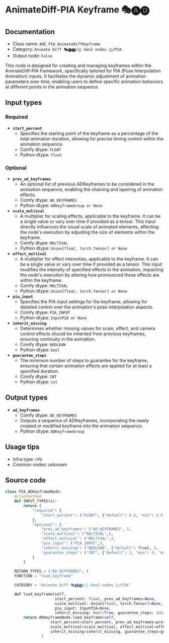# AnimateDiff-PIA Keyframe 🎭🅐🅓
## Documentation
- Class name: `ADE_PIA_AnimateDiffKeyframe`
- Category: `Animate Diff 🎭🅐🅓/② Gen2 nodes ②/PIA`
- Output node: `False`

This node is designed for creating and managing keyframes within the AnimateDiff-PIA framework, specifically tailored for PIA (Pose Interpolation Animation) inputs. It facilitates the dynamic adjustment of animation parameters over time, enabling users to define specific animation behaviors at different points in the animation sequence.
## Input types
### Required
- **`start_percent`**
    - Specifies the starting point of the keyframe as a percentage of the total animation duration, allowing for precise timing control within the animation sequence.
    - Comfy dtype: `FLOAT`
    - Python dtype: `float`
### Optional
- **`prev_ad_keyframes`**
    - An optional list of previous ADKeyframes to be considered in the animation sequence, enabling the chaining and layering of animation effects.
    - Comfy dtype: `AD_KEYFRAMES`
    - Python dtype: `ADKeyframeGroup or None`
- **`scale_multival`**
    - A multiplier for scaling effects, applicable to the keyframe. It can be a single value or vary over time if provided as a tensor. This input directly influences the visual scale of animated elements, affecting the node's execution by adjusting the size of elements within the keyframe.
    - Comfy dtype: `MULTIVAL`
    - Python dtype: `Union[float, torch.Tensor] or None`
- **`effect_multival`**
    - A multiplier for effect intensities, applicable to the keyframe. It can be a single value or vary over time if provided as a tensor. This input modifies the intensity of specified effects in the animation, impacting the node's execution by altering how pronounced these effects are within the keyframe.
    - Comfy dtype: `MULTIVAL`
    - Python dtype: `Union[float, torch.Tensor] or None`
- **`pia_input`**
    - Specifies the PIA input settings for the keyframe, allowing for detailed control over the animation's pose interpolation aspects.
    - Comfy dtype: `PIA_INPUT`
    - Python dtype: `InputPIA or None`
- **`inherit_missing`**
    - Determines whether missing values for scale, effect, and camera control effects should be inherited from previous keyframes, ensuring continuity in the animation.
    - Comfy dtype: `BOOLEAN`
    - Python dtype: `bool`
- **`guarantee_steps`**
    - The minimum number of steps to guarantee for the keyframe, ensuring that certain animation effects are applied for at least a specified duration.
    - Comfy dtype: `INT`
    - Python dtype: `int`
## Output types
- **`ad_keyframes`**
    - Comfy dtype: `AD_KEYFRAMES`
    - Outputs a sequence of ADKeyframes, incorporating the newly created or modified keyframe into the animation sequence.
    - Python dtype: `ADKeyframeGroup`
## Usage tips
- Infra type: `CPU`
- Common nodes: unknown


## Source code
```python
class PIA_ADKeyframeNode:
    @classmethod
    def INPUT_TYPES(s):
        return {
            "required": {
                "start_percent": ("FLOAT", {"default": 0.0, "min": 0.0, "max": 1.0, "step": 0.001}, ),
            },
            "optional": {
                "prev_ad_keyframes": ("AD_KEYFRAMES", ),
                "scale_multival": ("MULTIVAL",),
                "effect_multival": ("MULTIVAL",),
                "pia_input": ("PIA_INPUT",),
                "inherit_missing": ("BOOLEAN", {"default": True}, ),
                "guarantee_steps": ("INT", {"default": 1, "min": 0, "max": BIGMAX}),
            }
        }
    
    RETURN_TYPES = ("AD_KEYFRAMES", )
    FUNCTION = "load_keyframe"

    CATEGORY = "Animate Diff 🎭🅐🅓/② Gen2 nodes ②/PIA"

    def load_keyframe(self,
                      start_percent: float, prev_ad_keyframes=None,
                      scale_multival: Union[float, torch.Tensor]=None, effect_multival: Union[float, torch.Tensor]=None,
                      pia_input: InputPIA=None,
                      inherit_missing: bool=True, guarantee_steps: int=1):
        return ADKeyframeNode.load_keyframe(self,
                    start_percent=start_percent, prev_ad_keyframes=prev_ad_keyframes,
                    scale_multival=scale_multival, effect_multival=effect_multival, pia_input=pia_input,
                    inherit_missing=inherit_missing, guarantee_steps=guarantee_steps
                )

```
